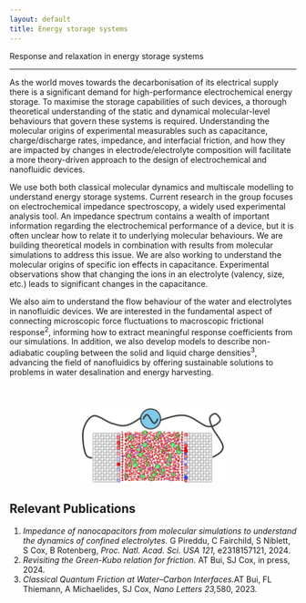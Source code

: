 ```yaml
---
layout: default
title: Energy storage systems
---
```


<div class = "pageheadline" > Response and relaxation in energy storage systems </div>
<hr class="custom-hr"> 

As the world moves towards the decarbonisation of its electrical supply there is a significant demand for high-performance electrochemical energy storage. To maximise the storage capabilities of such devices, a thorough theoretical understanding of the static and dynamical molecular-level behaviours that govern these systems is required. Understanding the molecular origins of experimental measurables such as capacitance, charge/discharge rates, impedance, and interfacial friction, and how they are impacted by changes in electrode/electrolyte composition will facilitate a more theory-driven approach to the design of electrochemical and nanofluidic devices.

We use both both classical molecular dynamics and multiscale modelling to understand energy storage systems. Current research in the group focuses on electrochemical impedance spectroscopy, a widely used experimental analysis tool. An impedance spectrum contains a wealth of important information regarding the electrochemical performance of a device, but it is often unclear how to relate it to underlying molecular behaviours. We are building theoretical models in combination with results from molecular simulations to address this issue. We are also working to understand the molecular origins of specific ion effects in capacitance. Experimental observations show that changing the ions in an electrolyte (valency, size, etc.) leads to significant changes in the capacitance. 

We also aim to understand the flow behaviour of the water and electrolytes in nanofluidic devices.  We are interested in the fundamental aspect of connecting microscopic force fluctuations to macroscopic frictional response<sup>2</sup>, informing how to extract meaningful response coefficients from our simulations. In addition, we also develop models to describe non-adiabatic coupling between the solid and liquid charge densities<sup>3</sup>, advancing the field of nanofluidics by offering sustainable solutions to problems in water desalination and energy harvesting.

<div style="height: 40px;"></div>
<div style="text-align: center;">
<img src="/research/energy-storage_3.png" style="width: 50%; height: auto;" />
</div>


<h2>Relevant Publications</h2>

<ol>
  <li><em>Impedance of nanocapacitors from molecular simulations to understand the dynamics of confined electrolytes.</em> G Pireddu, C Fairchild, S Niblett, S Cox, B Rotenberg, <em> Proc. Natl. Acad. Sci. USA 121,</em>  e2318157121, 2024. </li>
  <li> <em>Revisiting the Green-Kubo relation for friction.</em> AT Bui, SJ Cox, in press, 2024.
  </li>
  <li><em>Classical Quantum Friction at Water–Carbon Interfaces.</em>AT Bui, FL Thiemann, A Michaelides, SJ Cox, <em>Nano Letters 23,</em>580, 2023.</li>
</ol>
